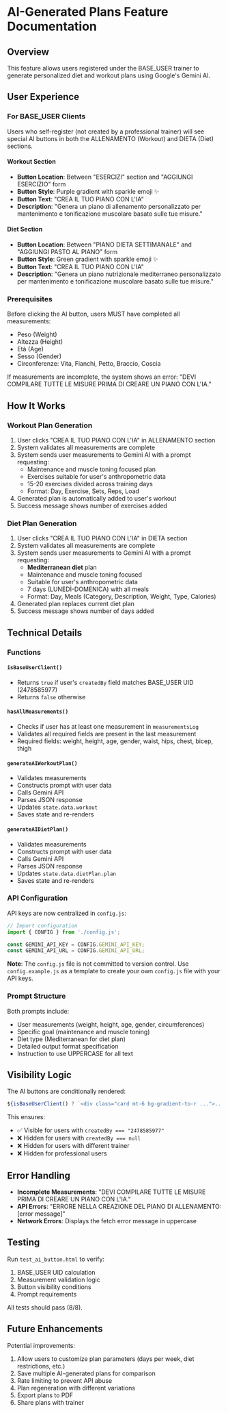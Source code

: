 # AI-Generated Plans Feature Documentation

## Overview

This feature allows users registered under the BASE_USER trainer to generate personalized diet and workout plans using Google's Gemini AI.

## User Experience

### For BASE_USER Clients

Users who self-register (not created by a professional trainer) will see special AI buttons in both the ALLENAMENTO (Workout) and DIETA (Diet) sections.

#### Workout Section
- **Button Location**: Between "ESERCIZI" section and "AGGIUNGI ESERCIZIO" form
- **Button Style**: Purple gradient with sparkle emoji ✨
- **Button Text**: "CREA IL TUO PIANO CON L'IA"
- **Description**: "Genera un piano di allenamento personalizzato per mantenimento e tonificazione muscolare basato sulle tue misure."

#### Diet Section
- **Button Location**: Between "PIANO DIETA SETTIMANALE" and "AGGIUNGI PASTO AL PIANO" form
- **Button Style**: Green gradient with sparkle emoji ✨
- **Button Text**: "CREA IL TUO PIANO CON L'IA"
- **Description**: "Genera un piano nutrizionale mediterraneo personalizzato per mantenimento e tonificazione muscolare basato sulle tue misure."

### Prerequisites

Before clicking the AI button, users MUST have completed all measurements:
- Peso (Weight)
- Altezza (Height)
- Età (Age)
- Sesso (Gender)
- Circonferenze: Vita, Fianchi, Petto, Braccio, Coscia

If measurements are incomplete, the system shows an error: "DEVI COMPILARE TUTTE LE MISURE PRIMA DI CREARE UN PIANO CON L'IA."

## How It Works

### Workout Plan Generation

1. User clicks "CREA IL TUO PIANO CON L'IA" in ALLENAMENTO section
2. System validates all measurements are complete
3. System sends user measurements to Gemini AI with a prompt requesting:
   - Maintenance and muscle toning focused plan
   - Exercises suitable for user's anthropometric data
   - 15-20 exercises divided across training days
   - Format: Day, Exercise, Sets, Reps, Load
4. Generated plan is automatically added to user's workout
5. Success message shows number of exercises added

### Diet Plan Generation

1. User clicks "CREA IL TUO PIANO CON L'IA" in DIETA section
2. System validates all measurements are complete
3. System sends user measurements to Gemini AI with a prompt requesting:
   - **Mediterranean diet** plan
   - Maintenance and muscle toning focused
   - Suitable for user's anthropometric data
   - 7 days (LUNEDÌ-DOMENICA) with all meals
   - Format: Day, Meals (Category, Description, Weight, Type, Calories)
4. Generated plan replaces current diet plan
5. Success message shows number of days added

## Technical Details

### Functions

#### `isBaseUserClient()`
- Returns `true` if user's `createdBy` field matches BASE_USER UID (2478585977)
- Returns `false` otherwise

#### `hasAllMeasurements()`
- Checks if user has at least one measurement in `measurementsLog`
- Validates all required fields are present in the last measurement
- Required fields: weight, height, age, gender, waist, hips, chest, bicep, thigh

#### `generateAIWorkoutPlan()`
- Validates measurements
- Constructs prompt with user data
- Calls Gemini API
- Parses JSON response
- Updates `state.data.workout`
- Saves state and re-renders

#### `generateAIDietPlan()`
- Validates measurements
- Constructs prompt with user data
- Calls Gemini API
- Parses JSON response
- Updates `state.data.dietPlan.plan`
- Saves state and re-renders

### API Configuration

API keys are now centralized in `config.js`:

```javascript
// Import configuration
import { CONFIG } from './config.js';

const GEMINI_API_KEY = CONFIG.GEMINI_API_KEY;
const GEMINI_API_URL = CONFIG.GEMINI_API_URL;
```

**Note**: The `config.js` file is not committed to version control. Use `config.example.js` as a template to create your own `config.js` file with your API keys.

### Prompt Structure

Both prompts include:
- User measurements (weight, height, age, gender, circumferences)
- Specific goal (maintenance and muscle toning)
- Diet type (Mediterranean for diet plan)
- Detailed output format specification
- Instruction to use UPPERCASE for all text

## Visibility Logic

The AI buttons are conditionally rendered:

```javascript
${isBaseUserClient() ? `<div class="card mt-6 bg-gradient-to-r ...">...</div>` : ''}
```

This ensures:
- ✅ Visible for users with `createdBy === "2478585977"`
- ❌ Hidden for users with `createdBy === null`
- ❌ Hidden for users with different trainer
- ❌ Hidden for professional users

## Error Handling

- **Incomplete Measurements**: "DEVI COMPILARE TUTTE LE MISURE PRIMA DI CREARE UN PIANO CON L'IA."
- **API Errors**: "ERRORE NELLA CREAZIONE DEL PIANO DI ALLENAMENTO: [error message]"
- **Network Errors**: Displays the fetch error message in uppercase

## Testing

Run `test_ai_button.html` to verify:
1. BASE_USER UID calculation
2. Measurement validation logic
3. Button visibility conditions
4. Prompt requirements

All tests should pass (8/8).

## Future Enhancements

Potential improvements:
1. Allow users to customize plan parameters (days per week, diet restrictions, etc.)
2. Save multiple AI-generated plans for comparison
3. Rate limiting to prevent API abuse
4. Plan regeneration with different variations
5. Export plans to PDF
6. Share plans with trainer
